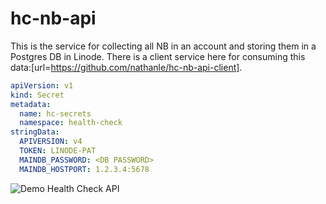 # hc-nb-api

This is the service for collecting all NB in an account and storing them in a Postgres DB in Linode. There is a client service here for consuming this data:[url=https://github.com/nathanle/hc-nb-api-client].



```yaml
apiVersion: v1
kind: Secret
metadata:
  name: hc-secrets
  namespace: health-check
stringData:
  APIVERSION: v4
  TOKEN: LINODE-PAT 
  MAINDB_PASSWORD: <DB PASSWORD>
  MAINDB_HOSTPORT: 1.2.3.4:5678
```




![Demo Health Check API](https://github.com/nathanle/nathanle.github.io/blob/main/hc.gif)
